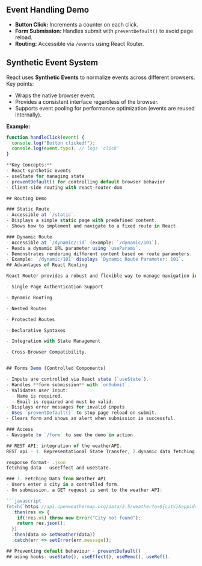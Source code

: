 ## Event Handling Demo
- **Button Click:** Increments a counter on each click.
- **Form Submission:** Handles submit with `preventDefault()` to avoid page reload.
- **Routing:** Accessible via `/events` using React Router.

## Synthetic Event System
React uses **Synthetic Events** to normalize events across different browsers. Key points:

- Wraps the native browser event.
- Provides a consistent interface regardless of the browser.
- Supports event pooling for performance optimization (events are reused internally).

**Example:**
```jsx
function handleClick(event) {
  console.log("Button clicked!");
  console.log(event.type); // logs 'click'
}

**Key Concepts:**
- React synthetic events
- useState for managing state
- preventDefault() for controlling default browser behavior
- Client-side routing with react-router-dom

## Routing Demo

### Static Route
- Accessible at `/static`.
- Displays a simple static page with predefined content.
- Shows how to implement and navigate to a fixed route in React.

### Dynamic Route
- Accessible at `/dynamic/:id` (example: `/dynamic/101`).
- Reads a dynamic URL parameter using `useParams`.
- Demonstrates rendering different content based on route parameters.
- Example: `/dynamic/101` displays `Dynamic Route Parameter: 101`.
## Advantages of React Routing

React Router provides a robust and flexible way to manage navigation in single-page applications. Key advantages include:

- Single Page Authentication Support

- Dynamic Routing

- Nested Routes

- Protected Routes

- Declarative Syntaxes

- Integration with State Management

- Cross-Browser Compatibility. 


## Forms Demo (Controlled Components)

- Inputs are controlled via React state (`useState`).
- Handles **form submission** with `onSubmit`.
- Validates user input:
  - Name is required.
  - Email is required and must be valid.
- Displays error messages for invalid inputs.
- Uses `preventDefault()` to stop page reload on submit.
- Clears form and shows an alert when submission is successful.

### Access
- Navigate to `/form` to see the demo in action.

## REST API; integration of the weatherAPI. 
REST api - 1. Representational State Transfer, 2.dynamic data fetching and manipulation.

response format- .json
fetching data - useEffect and useState. 

### 1. Fetching Data from Weather API
- Users enter a city in a controlled form.
- On submission, a GET request is sent to the weather API:

```javascript
fetch(`https://api.openweathermap.org/data/2.5/weather?q=${city}&appid=YOUR_API_KEY`)
  .then(res => {
    if(!res.ok) throw new Error("City not found");
    return res.json();
  })
  .then(data => setWeather(data))
  .catch(err => setError(err.message));

## Preventing default behaviour - preventDefault()
## using hooks- useState(), useEffect(), useMemo(), useRef().

